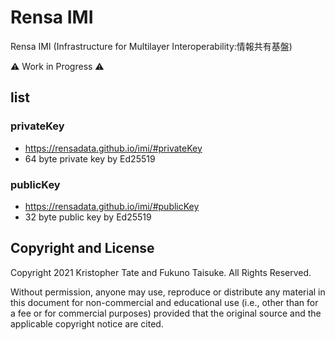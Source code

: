 # Rensa IMI

Rensa IMI (Infrastructure for Multilayer Interoperability:情報共有基盤)

⚠️ Work in Progress ⚠️

## list

### privateKey

- https://rensadata.github.io/imi/#privateKey
- 64 byte private key by Ed25519

### publicKey

- https://rensadata.github.io/imi/#publicKey
- 32 byte public key by Ed25519

## Copyright and License

Copyright 2021 Kristopher Tate and Fukuno Taisuke. All Rights Reserved.

Without permission, anyone may use, reproduce or distribute any material in this document for non-commercial and educational use (i.e., other than for a fee or for commercial purposes) provided that the original source and the applicable copyright notice are cited.

